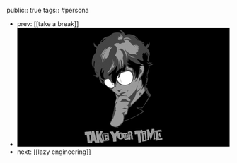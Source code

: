 public:: true
tags:: #persona

- prev: [[take a break]]
- ![An animated gif showcasing Joker from Persona 5 spinning with stylized text saying "Take Your Time".](../assets/Persona-5-Take-Your-Time-gif-001-20170730_1691893079229_0.gif)
- next: [[lazy engineering]]